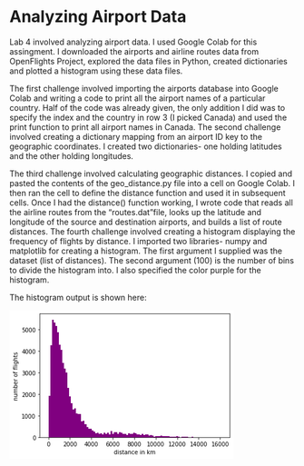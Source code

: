# **Analyzing Airport Data**

Lab 4 involved analyzing airport data. I used Google Colab for this assingment. I downloaded the airports and airline routes data from OpenFlights Project, explored the data files in Python, created dictionaries and plotted a histogram using these data files.

The first challenge involved importing the airports database into Google Colab and writing a code to print all the airport names of a particular country. Half of the code was already given, the only addition I did was to specify the index and the country in row 3 (I picked Canada) and used the print function to print all airport names in Canada.
The second challenge involved creating a dictionary mapping from an airport ID key to the geographic coordinates. I created two dictionaries- one holding latitudes and the other holding longitudes. 

The third challenge involved calculating geographic distances. I copied and pasted the contents of the geo_distance.py file into a cell on Google Colab. I then ran the cell to define the distance function and used it in subsequent cells. Once I had the distance() function working, I wrote code that reads all the airline routes from the “routes.dat”file, looks up the latitude and longitude of the source and destination airports, and builds a list of route distances.
The fourth challenge involved creating a histogram displaying the frequency of flights by distance. I imported two libraries- numpy and matplotlib for creating a histogram. The first argument I supplied was the dataset (list of distances). The second argument (100) is the number of bins to divide the histogram into. I also specified the color purple for the histogram. 

The histogram output is shown here:

![image of histogram](https://github.com/Kulsoom-Hisam/Lab5-Analyzing-flights/blob/main/histogram.png)
